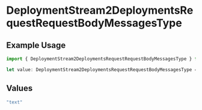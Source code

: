 # DeploymentStream2DeploymentsRequestRequestBodyMessagesType

## Example Usage

```typescript
import { DeploymentStream2DeploymentsRequestRequestBodyMessagesType } from "@orq-ai/node/models/operations";

let value: DeploymentStream2DeploymentsRequestRequestBodyMessagesType = "text";
```

## Values

```typescript
"text"
```